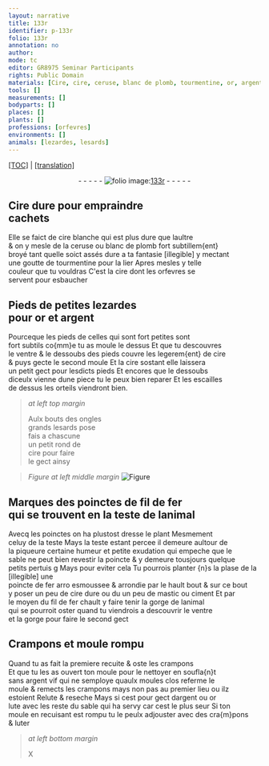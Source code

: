 ```yaml
---
layout: narrative
title: 133r
identifier: p-133r
folio: 133r
annotation: no
author:
mode: tc
editor: GR8975 Seminar Participants
rights: Public Domain
materials: [Cire, cire, ceruse, blanc de plomb, tourmentine, or, argent, fer, mastic, ciment, argent vif]
tools: []
measurements: []
bodyparts: []
places: []
plants: []
professions: [orfevres]
environments: []
animals: [lezardes, lesards]
---
```


<p><a href="{{ site.baseurl }}/diplomatic/">[TOC]</a> | <a href="{{ site.baseurl }}/texts/p-133r_tl/" target="_blank">[translation]</a></p><div class="folio" align="center">- - - - - <a href="http://gallica.bnf.fr/ark:/12148/btv1b10500001g/f271.image" target="_blank"><img src="https://cu-mkp.github.io/2017-workshop-edition/assets/photo-icon.png" alt="folio image: " style="display:inline-block; margin-bottom:-3px;"/>133r</a> - - - - - </div>  
  

## <span class="m">Cire</span> dure pour empraindre<br/> cachets

 
 Elle se faict de <span class="m">cire</span> blanche qui est plus dure que laultre<br/> & on y mesle de la <span class="m">ceruse</span> ou <span class="m">blanc de plomb</span> fort subtillem{ent}<br/> broyé tant quelle soict assés dure a ta fantasie <span class="del">[illegible]</span> y mectant<br/> une goutte de <span class="m">tourmentine</span> pour la lier Apres mesles y telle<br/> couleur que tu vouldras C'est la <span class="m">cire</span> dont les <span class="pro">orfevres</span> se<br/> servent pour esbaucher
 
 
  

## Pieds de petites <span class="al">lezardes</span><br/> pour <span class="m">or</span> et <span class="m">argent</span>

 
 Pourceque les pieds de celles qui sont fort petites sont<br/> fort subtils co{mm}e tu as moule le dessus Et que tu descouvres<br/> le ventre & le dessoubs des pieds couvre les legerem{ent} de <span class="m">cire</span><br/> & puys gecte le second moule Et la <span class="m">cire</span> sostant elle laissera<br/> un petit gect pour lesdicts pieds Et encores que le dessoubs<br/> diceulx vienne dune piece tu le peux bien reparer Et les escailles<br/> de dessus les orteils viendront bien.
 
> *at left top margin*
> 
> 
>   Aulx bouts des ongles<br/> grands <span class="al">lesards</span> pose<br/> <span class="del">fais</span> a chascune<br/> un petit rond de<br/> <span class="m">cire</span> pour faire<br/> le gect ainsy
 
> *Figure*
> *at left middle margin*
> <a href="https://drive.google.com/open?id=0B9-oNrvWdlO5V2JZcWtNeEJmYWs" target="_blank"><img src="https://cu-mkp.github.io/GR8975-edition/assets/photo-icon.png" alt="Figure" style="display:inline-block; margin-bottom:-3px;"/></a>
 
 
  

##  Marques des poinctes de fil de <span class="m">fer</span><br/> qui se trouvent en la teste de lanimal

 
 Avecq les poinctes on ha plustost dresse le plant Mesmement<br/> celuy de la teste Mays la teste estant percee il demeure aultour de<br/> la piqueure certaine humeur et petite exudation qui empeche que le<br/> sable ne peut bien revestir la poincte & y demeure tousjours quelque<br/> petits pertuis <span class="del">g</span> Mays pour eviter cela Tu pourrois planter <span class="add">{n}s la plase de la [illegible]</span> une<br/> poincte de <span class="m">fer</span> <span class="del">arro</span> esmoussee & arrondie par le hault bout & sur ce bout<br/> y poser un peu de <span class="m">cire</span> dure ou <span class="del">du</span> un peu de <span class="m">mastic</span> ou <span class="m">ciment</span> Et par<br/> le moyen du fil de <span class="m">fer</span> chault y faire tenir la gorge de lanimal<br/> qui se pourroit oster quand tu viendrois a descouvrir le ventre<br/> et la gorge pour faire le second gect
 
 
  

## Crampons et moule rompu

 
 Quand tu as fait la premiere recuite & oste les crampons<br/> Et que tu <span class="del">les</span> as ouvert ton moule pour le nettoyer en soufla{n}t<br/> sans <span class="m">argent vif</span> qui ne semploye quaulx moules clos referme le<br/> moule & remects les crampons mays non pas au premier lieu ou ilz<br/> estoient Relute & reseche Mays si cest pour gect d<span class="m">argent</span> ou <span class="m">or</span><br/> lute avec les reste du sable qui ha servy car cest le plus seur Si ton<br/> moule en recuisant est rompu tu le peulx adjouster avec des cra{m}pons<br/> & luter
 
> *at left bottom margin*
> 
> 
>   X 
 
